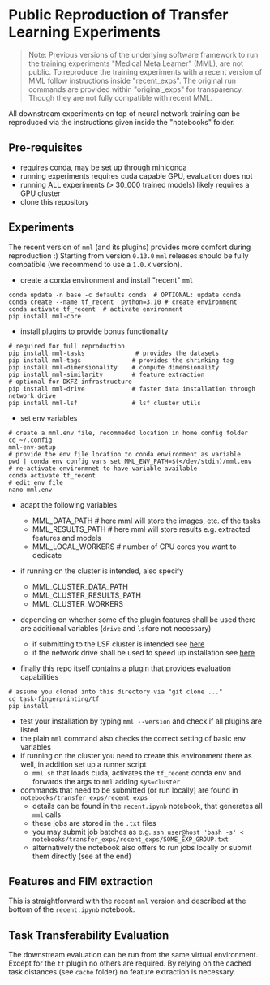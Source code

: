 # Public Reproduction of Transfer Learning Experiments

> Note: Previous versions of the underlying software framework to run the training experiments "Medical Meta Learner"
> (MML), are not public. To reproduce the training experiments with a recent version of MML follow instructions inside
> "recent_exps". The original run commands are provided within "original_exps" for transparency. Though they are not
> fully compatible with recent MML.

All downstream experiments on top of neural network training can be reproduced via the instructions
given inside the "notebooks" folder.

## Pre-requisites

* requires conda, may be set up through [miniconda](https://docs.anaconda.com/free/miniconda/index.html)
* running experiments requires cuda capable GPU, evaluation does not
* running ALL experiments (> 30_000 trained models) likely requires a GPU cluster
* clone this repository


## Experiments

The recent version of `mml` (and its plugins) provides more comfort during reproduction :) Starting from version
`0.13.0` `mml` releases should be fully compatible (we recommend to use a `1.0.X` version).

* create a conda environment and install "recent" `mml`

```commandline
conda update -n base -c defaults conda  # OPTIONAL: update conda
conda create --name tf_recent  python=3.10 # create environment
conda activate tf_recent  # activate environment
pip install mml-core
```

* install plugins to provide bonus functionality

```commandline
# required for full reproduction
pip install mml-tasks              # provides the datasets
pip install mml-tags              # provides the shrinking tag
pip install mml-dimensionality    # compute dimensionality
pip install mml-similarity        # feature extraction
# optional for DKFZ infrastructure
pip install mml-drive             # faster data installation through network drive
pip install mml-lsf               # lsf cluster utils
```

* set env variables

```commandline
# create a mml.env file, recommeded location in home config folder
cd ~/.config
mml-env-setup
# provide the env file location to conda environment as variable
pwd | conda env config vars set MML_ENV_PATH=$(</dev/stdin)/mml.env
# re-activate environmnet to have variable available
conda activate tf_recent
# edit env file
nano mml.env
```

* adapt the following variables
    * MML_DATA_PATH # here mml will store the images, etc. of the tasks
    * MML_RESULTS_PATH # here mml will store results e.g. extracted features and models
    * MML_LOCAL_WORKERS # number of CPU cores you want to dedicate
* if running on the cluster is intended, also specify
    * MML_CLUSTER_DATA_PATH
    * MML_CLUSTER_RESULTS_PATH
    * MML_CLUSTER_WORKERS
* depending on whether some of the plugin features shall be used there are additional variables (`drive` and `lsf`are
   not necessary)
    * if submitting to the LSF cluster is intended
      see [here](https://github.com/IMSY-DKFZ/mml/tree/main/plugins/lsf)
    * if the network drive shall be used to speed up installation
      see [here](https://github.com/IMSY-DKFZ/mml/tree/main/plugins/drive)

* finally this repo itself contains a plugin that provides evaluation capabilities

```commandline
# assume you cloned into this directory via "git clone ..."
cd task-fingerprinting/tf
pip install .
```

* test your installation by typing `mml --version` and check if all plugins are listed
* the plain `mml` command also checks the correct setting of basic env variables
* if running on the cluster you need to create this environment there as well, in addition set up a runner script
    * `mml.sh` that loads cuda, activates the `tf_recent` conda env and forwards the args to `mml` adding `sys=cluster`
* commands that need to be submitted (or run locally) are found in `notebooks/transfer_exps/recent_exps`
    * details can be found in the `recent.ipynb` notebook, that generates all `mml` calls
    * these jobs are stored in the `.txt` files
    * you may submit job batches as e.g. `ssh user@host 'bash -s' < notebooks/transfer_exps/recent_exps/SOME_EXP_GROUP.txt`
    * alternatively the notebook also offers to run jobs locally or submit them directly (see at the end)

## Features and FIM extraction

This is straightforward with the recent `mml` version and described at the bottom of the `recent.ipynb` notebook.

## Task Transferability Evaluation

The downstream evaluation can be run from the same virtual environment. Except for the `tf` plugin no others are
required. By relying on the cached task distances (see `cache` folder) no feature extraction is necessary.




